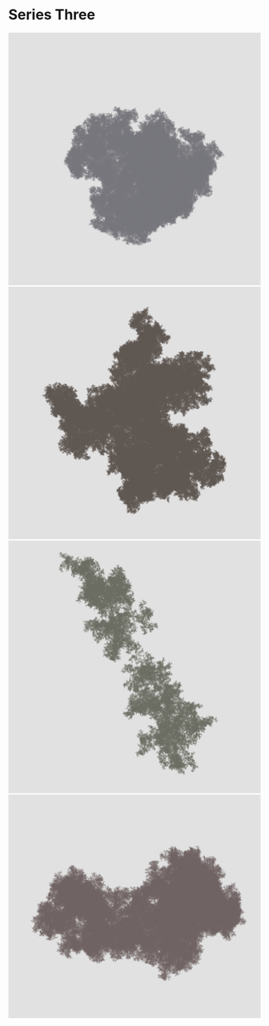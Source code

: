 <!--- -image_format jpeg_high -background #d7d7d7 -->
# Series Three

![Sample1](sample1.png)
![Sample2](sample2.png)
![Sample3](sample3.png)
![Sample4](sample4.png)
